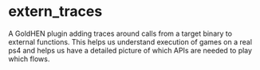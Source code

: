 # extern_traces

A GoldHEN plugin adding traces around calls from a target binary to external
functions. This helps us understand execution of games on a real ps4 and helps
us have a detailed picture of which APIs are needed to play which flows.
